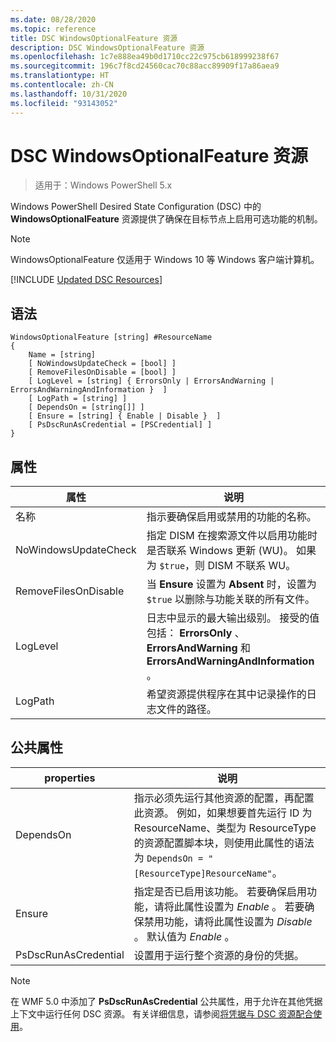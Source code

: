 ```yaml
---
ms.date: 08/28/2020
ms.topic: reference
title: DSC WindowsOptionalFeature 资源
description: DSC WindowsOptionalFeature 资源
ms.openlocfilehash: 1c7e888ea49b0d1710cc22c975cb618999238f67
ms.sourcegitcommit: 196c7f8cd24560cac70c88acc89909f17a86aea9
ms.translationtype: HT
ms.contentlocale: zh-CN
ms.lasthandoff: 10/31/2020
ms.locfileid: "93143052"
---
```

# <a name="dsc-windowsoptionalfeature-resource"></a>DSC WindowsOptionalFeature 资源

> 适用于：Windows PowerShell 5.x

Windows PowerShell Desired State Configuration (DSC) 中的 **WindowsOptionalFeature** 资源提供了确保在目标节点上启用可选功能的机制。

> [!NOTE]
> WindowsOptionalFeature 仅适用于 Windows 10 等 Windows 客户端计算机。

[!INCLUDE [Updated DSC Resources](../../../../../includes/dsc-resources.md)]

## <a name="syntax"></a>语法

```Syntax
WindowsOptionalFeature [string] #ResourceName
{
    Name = [string]
    [ NoWindowsUpdateCheck = [bool] ]
    [ RemoveFilesOnDisable = [bool] ]
    [ LogLevel = [string] { ErrorsOnly | ErrorsAndWarning | ErrorsAndWarningAndInformation }  ]
    [ LogPath = [string] ]
    [ DependsOn = [string[]] ]
    [ Ensure = [string] { Enable | Disable }  ]
    [ PsDscRunAsCredential = [PSCredential] ]
}
```

## <a name="properties"></a>属性

|属性 |说明 |
|---|---|
|名称 |指示要确保启用或禁用的功能的名称。 |
|NoWindowsUpdateCheck |指定 DISM 在搜索源文件以启用功能时是否联系 Windows 更新 (WU)。 如果为 `$true`，则 DISM 不联系 WU。 |
|RemoveFilesOnDisable |当 **Ensure** 设置为 **Absent** 时，设置为 `$true` 以删除与功能关联的所有文件。 |
|LogLevel |日志中显示的最大输出级别。 接受的值包括： **ErrorsOnly** 、 **ErrorsAndWarning** 和 **ErrorsAndWarningAndInformation** 。 |
|LogPath |希望资源提供程序在其中记录操作的日志文件的路径。 |

## <a name="common-properties"></a>公共属性

|properties |说明 |
|---|---|
|DependsOn |指示必须先运行其他资源的配置，再配置此资源。 例如，如果想要首先运行 ID 为 ResourceName、类型为 ResourceType 的资源配置脚本块，则使用此属性的语法为 `DependsOn = "[ResourceType]ResourceName"`。 |
|Ensure |指定是否已启用该功能。 若要确保启用功能，请将此属性设置为 _Enable_ 。 若要确保禁用功能，请将此属性设置为 _Disable_ 。 默认值为 _Enable_ 。 |
|PsDscRunAsCredential |设置用于运行整个资源的身份的凭据。 |

> [!NOTE]
> 在 WMF 5.0 中添加了 **PsDscRunAsCredential** 公共属性，用于允许在其他凭据上下文中运行任何 DSC 资源。 有关详细信息，请参阅[将凭据与 DSC 资源配合使用](../../../configurations/runasuser.md)。
